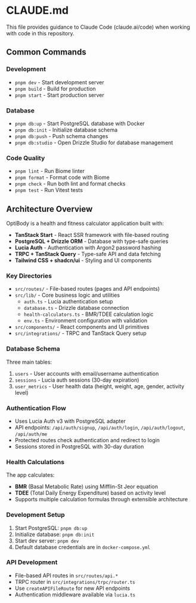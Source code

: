 # CLAUDE.md

This file provides guidance to Claude Code (claude.ai/code) when working with code in this repository.

## Common Commands

### Development

- `pnpm dev` - Start development server
- `pnpm build` - Build for production
- `pnpm start` - Start production server

### Database

- `pnpm db:up` - Start PostgreSQL database with Docker
- `pnpm db:init` - Initialize database schema
- `pnpm db:push` - Push schema changes
- `pnpm db:studio` - Open Drizzle Studio for database management

### Code Quality

- `pnpm lint` - Run Biome linter
- `pnpm format` - Format code with Biome
- `pnpm check` - Run both lint and format checks
- `pnpm test` - Run Vitest tests

## Architecture Overview

OptiBody is a health and fitness calculator application built with:

- **TanStack Start** - React SSR framework with file-based routing
- **PostgreSQL + Drizzle ORM** - Database with type-safe queries
- **Lucia Auth** - Authentication with Argon2 password hashing
- **TRPC + TanStack Query** - Type-safe API and data fetching
- **Tailwind CSS + shadcn/ui** - Styling and UI components

### Key Directories

- `src/routes/` - File-based routes (pages and API endpoints)
- `src/lib/` - Core business logic and utilities
  - `auth.ts` - Lucia authentication setup
  - `database.ts` - Drizzle database connection
  - `health-calculators.ts` - BMR/TDEE calculation logic
  - `env.ts` - Environment configuration with validation
- `src/components/` - React components and UI primitives
- `src/integrations/` - TRPC and TanStack Query setup

### Database Schema

Three main tables:

1. `users` - User accounts with email/username authentication
2. `sessions` - Lucia auth sessions (30-day expiration)
3. `user_metrics` - User health data (height, weight, age, gender, activity level)

### Authentication Flow

- Uses Lucia Auth v3 with PostgreSQL adapter
- API endpoints: `/api/auth/signup`, `/api/auth/login`, `/api/auth/logout`, `/api/auth/me`
- Protected routes check authentication and redirect to login
- Sessions stored in PostgreSQL with 30-day duration

### Health Calculations

The app calculates:

- **BMR** (Basal Metabolic Rate) using Mifflin-St Jeor equation
- **TDEE** (Total Daily Energy Expenditure) based on activity level
- Supports multiple calculation formulas through extensible architecture

### Development Setup

1. Start PostgreSQL: `pnpm db:up`
2. Initialize database: `pnpm db:init`
3. Start dev server: `pnpm dev`
4. Default database credentials are in `docker-compose.yml`

### API Development

- File-based API routes in `src/routes/api.*`
- TRPC router in `src/integrations/trpc/router.ts`
- Use `createAPIFileRoute` for new API endpoints
- Authentication middleware available via `lucia.ts`
